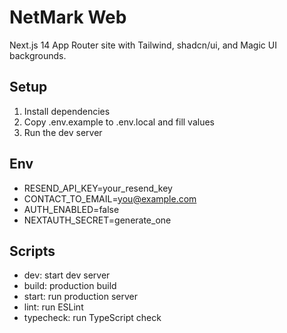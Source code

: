 # NetMark Web

Next.js 14 App Router site with Tailwind, shadcn/ui, and Magic UI backgrounds.

## Setup

1. Install dependencies
2. Copy .env.example to .env.local and fill values
3. Run the dev server

## Env

- RESEND_API_KEY=your_resend_key
- CONTACT_TO_EMAIL=you@example.com
- AUTH_ENABLED=false
- NEXTAUTH_SECRET=generate_one

## Scripts

- dev: start dev server
- build: production build
- start: run production server
- lint: run ESLint
- typecheck: run TypeScript check